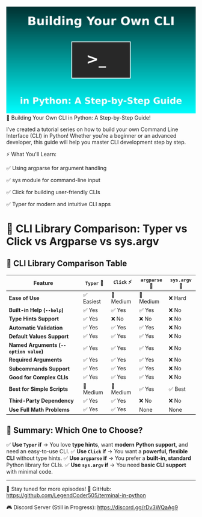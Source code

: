 ![Thumbnail](thumbnail.png)
🚀 Building Your Own CLI in Python: A Step-by-Step Guide!

I’ve created a tutorial series on how to build your own Command Line Interface (CLI) in Python! Whether you're a beginner or an advanced developer, this guide will help you master CLI development step by step.

⚡ What You'll Learn:

✅ Using argparse for argument handling

✅ sys module for command-line input

✅ Click for building user-friendly CLIs

✅ Typer for modern and intuitive CLI apps

# 🚀 CLI Library Comparison: Typer vs Click vs Argparse vs sys.argv

## 📌 CLI Library Comparison Table

| Feature                         | `Typer` 🚀 | `Click` ⚡ | `argparse` 🔧 | `sys.argv` 📝 |
|---------------------------------|-----------|-----------|--------------|--------------|
| **Ease of Use**                 | ✅ Easiest | 🔸 Medium | 🔸 Medium    | ❌ Hard |
| **Built-in Help (`--help`)**    | ✅ Yes | ✅ Yes | ✅ Yes | ❌ No |
| **Type Hints Support**          | ✅ Yes | ❌ No | ❌ No | ❌ No |
| **Automatic Validation**        | ✅ Yes | ✅ Yes | ✅ Yes | ❌ No |
| **Default Values Support**      | ✅ Yes | ✅ Yes | ✅ Yes | ❌ No |
| **Named Arguments (`--option value`)** | ✅ Yes | ✅ Yes | ✅ Yes | ❌ No |
| **Required Arguments**          | ✅ Yes | ✅ Yes | ✅ Yes | ❌ No |
| **Subcommands Support**         | ✅ Yes | ✅ Yes | ✅ Yes | ❌ No |
| **Good for Complex CLIs**       | ✅ Yes | ✅ Yes | ✅ Yes | ❌ No |
| **Best for Simple Scripts**     | 🔸 Medium | 🔸 Medium | ✅ Yes | ✅ Best |
| **Third-Party Dependency**      | ✅ Yes | ✅ Yes | ❌ No | ❌ No |
| **Use Full Math Problems**       |✅ Yes | ✅ Yes  | None | None |


## 📌 Summary: Which One to Choose?

✅ **Use `Typer` if** → You love **type hints**, want **modern Python support**, and need an easy-to-use CLI.
✅ **Use `Click` if** → You want a **powerful, flexible CLI** without type hints.
✅ **Use `argparse` if** → You prefer a **built-in, standard** Python library for CLIs.
✅ **Use `sys.argv` if** → You need **basic CLI support** with minimal code.

---


📌 Stay tuned for more episodes!
🔗 GitHub: https://github.com/LegendCoder505/terminal-in-python

🎮 Discord Server (Still in Progress): https://discord.gg/rDv3WQaAg9
